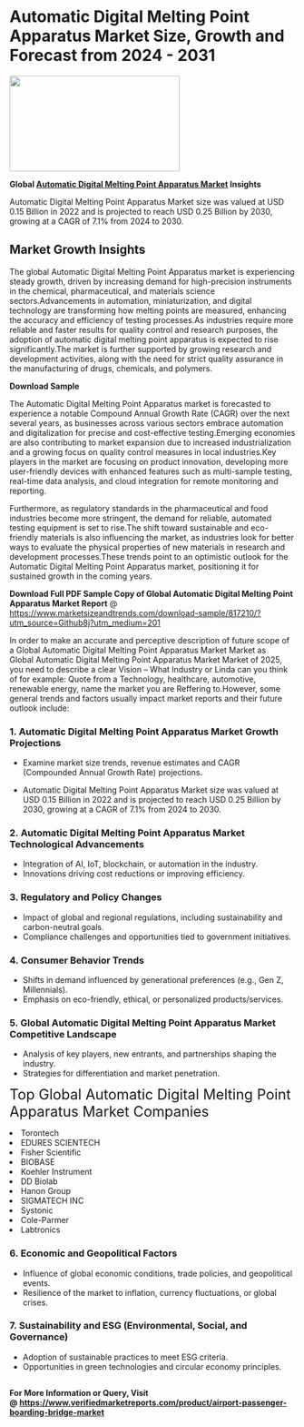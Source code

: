 <H1>Automatic Digital Melting Point Apparatus Market Size, Growth and Forecast from 2024 - 2031</H1><img class="aligncenter size-medium wp-image-584254" src="https://thirdeyenews.in/wp-content/uploads/2024/09/Global-Market-Research-300x168.jpeg" alt="" width="300" height="168" /><p><strong>Global&nbsp;<a href="https://www.marketsizeandtrends.com/download-sample/817210/?utm_source=Github8j?utm_medium=201">Automatic Digital Melting Point Apparatus Market</a> Insights</strong></p><p>Automatic Digital Melting Point Apparatus Market size was valued at USD 0.15 Billion in 2022 and is projected to reach USD 0.25 Billion by 2030, growing at a CAGR of 7.1% from 2024 to 2030.</p><p><h2>Market Growth Insights</h2> <p>The global Automatic Digital Melting Point Apparatus market is experiencing steady growth, driven by increasing demand for high-precision instruments in the chemical, pharmaceutical, and materials science sectors.Advancements in automation, miniaturization, and digital technology are transforming how melting points are measured, enhancing the accuracy and efficiency of testing processes.As industries require more reliable and faster results for quality control and research purposes, the adoption of automatic digital melting point apparatus is expected to rise significantly.The market is further supported by growing research and development activities, along with the need for strict quality assurance in the manufacturing of drugs, chemicals, and polymers.</p> <p><strong>Download Sample</strong></p> <p>The Automatic Digital Melting Point Apparatus market is forecasted to experience a notable Compound Annual Growth Rate (CAGR) over the next several years, as businesses across various sectors embrace automation and digitalization for precise and cost-effective testing.Emerging economies are also contributing to market expansion due to increased industrialization and a growing focus on quality control measures in local industries.Key players in the market are focusing on product innovation, developing more user-friendly devices with enhanced features such as multi-sample testing, real-time data analysis, and cloud integration for remote monitoring and reporting.</p> <p>Furthermore, as regulatory standards in the pharmaceutical and food industries become more stringent, the demand for reliable, automated testing equipment is set to rise.The shift toward sustainable and eco-friendly materials is also influencing the market, as industries look for better ways to evaluate the physical properties of new materials in research and development processes.These trends point to an optimistic outlook for the Automatic Digital Melting Point Apparatus market, positioning it for sustained growth in the coming years.</p> <p><span class=""><strong>Download Full PDF Sample Copy of Global Automatic Digital Melting Point Apparatus Market Report</strong> @ <a href="https://www.marketsizeandtrends.com/download-sample/817210/?utm_source=Github8j?utm_medium=201" target="_blank">https://www.marketsizeandtrends.com/download-sample/817210/?utm_source=Github8j?utm_medium=201</a></span></p><p>In order to make an accurate and perceptive description of future scope of a Global&nbsp;Automatic Digital Melting Point Apparatus Market Market as Global&nbsp;Automatic Digital Melting Point Apparatus Market Market of 2025, you need to describe a clear Vision &ndash; What Industry or Linda can you think of for example: Quote from a Technology, healthcare, automotive, renewable energy, name the market you are Reffering to.However, some general trends and factors usually impact market reports and their future outlook include:</p><h3>1.&nbsp;<strong>Automatic Digital Melting Point Apparatus Market Growth Projections</strong></h3><ul><li>Examine market size trends, revenue estimates and CAGR (Compounded Annual Growth Rate) projections.</li><li><p>Automatic Digital Melting Point Apparatus Market size was valued at USD 0.15 Billion in 2022 and is projected to reach USD 0.25 Billion by 2030, growing at a CAGR of 7.1% from 2024 to 2030.</p></li></ul><h3>2.&nbsp;<strong>Automatic Digital Melting Point Apparatus Market Technological Advancements</strong></h3><ul><li>Integration of AI, IoT, blockchain, or automation in the industry.</li><li>Innovations driving cost reductions or improving efficiency.</li></ul><h3>3.&nbsp;<strong>Regulatory and Policy Changes</strong></h3><ul><li>Impact of global and regional regulations, including sustainability and carbon-neutral goals.</li><li>Compliance challenges and opportunities tied to government initiatives.</li></ul><h3>4.&nbsp;<strong>Consumer Behavior Trends</strong></h3><ul><li>Shifts in demand influenced by generational preferences (e.g., Gen Z, Millennials).</li><li>Emphasis on eco-friendly, ethical, or personalized products/services.</li></ul><h3>5.&nbsp;<strong>Global Automatic Digital Melting Point Apparatus Market Competitive Landscape</strong></h3><ul><li>Analysis of key players, new entrants, and partnerships shaping the industry.</li><li>Strategies for differentiation and market penetration.</li></ul><p data-pm-slice="1 1 []"><span style="color: inherit; font-family: inherit; font-size: 25px;">Top Global Automatic Digital Melting Point Apparatus Market Companies</span></p><div class="" data-test-id=""><p><li>Torontech</li><li> EDURES SCIENTECH</li><li> Fisher Scientific</li><li> BIOBASE</li><li> Koehler Instrument</li><li> DD Biolab</li><li> Hanon Group</li><li> SIGMATECH INC</li><li> Systonic</li><li> Cole-Parmer</li><li> Labtronics</li></p></div><h3>6.&nbsp;<strong>Economic and Geopolitical Factors</strong></h3><ul><li>Influence of global economic conditions, trade policies, and geopolitical events.</li><li>Resilience of the market to inflation, currency fluctuations, or global crises.</li></ul><h3>7.&nbsp;<strong>Sustainability and ESG (Environmental, Social, and Governance)</strong></h3><ul><li>Adoption of sustainable practices to meet ESG criteria.</li><li>Opportunities in green technologies and circular economy principles.</li></ul><h2><strong style="font-size: 14px;">For More Information or Query, Visit @&nbsp;</strong><a style="background-color: #ffffff; font-size: 14px;" href="https://www.marketsizeandtrends.com/report/automatic-digital-melting-point-apparatus-market/" target="_blank">https://www.verifiedmarketreports.com/product/airport-passenger-boarding-bridge-market</a></h2>